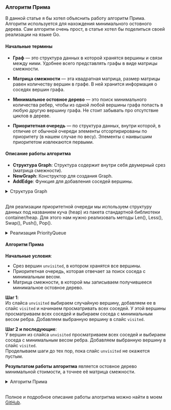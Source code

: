 ### Алгоритм Прима

В данной статье я бы хотел объяснить работу алгоритм Прима. Алгоритм используется для нахождения минимального остовного дерева. Сам алгоритм очень прост, в статье хотел бы поделиться своей реализации на языке Go. 

#### Начальные термины

- **Граф** — это структура данных в которой хранятся вершины и связи между ними. Удобнее всего представлять графы в виде матрицы смежности.

- **Матрица смежности** — эта квадратная матрица, размер матрицы равен количеству вершин в графе. В ней хранится информация о соседях вершин графа.

- **Минимальное остовное дерево** — это поиск минимального количества ребер, чтобы из одной любой вершины графа попасть в любую другую вершину графа. Не стоит забывать про отсутствие циклов в дереве.

- **Приоритетная очередь** — по структура данных, внутри которой, в отличие от обычной очереди элементы отсортирированы по приоритету (в нашем случае по весу). Элементы с наивысшим приоритетом извлекаются первыми.

#### Описание работы алгоритма

- **Структура Graph**: Структура содержит внутри себя двумерный срез (матрица смежности).
- **NewGraph**: Конструктор для создания Graph.
- **AddEdge**: Функция для добавления соседей вершины.

<details>
<summary>Структура Graph </summary>

```
// Graph представляет граф с матрицей смежности
type Graph struct {
	adjacencyMatrix [][]int
}
```

```
// NewGraph создает новый граф
func NewGraph(vertexCount int) *Graph {
	matrix := make([][]int, vertexCount)
	for i := range matrix {
		matrix[i] = make([]int, vertexCount)
	}
	return &Graph{adjacencyMatrix: matrix}
}
```

```
// AddEdge добавляет ребро в граф
func (g *Graph) AddEdge(from, to, weight int) {
	g.adjacencyMatrix[from][to] = weight
}
```

</details>
<br>

Для реализации приоритетной очереди мы используем структуру данных под названием куча (heap) из пакета стандартной библиотеки container/heap. Для этого нам нужно реализовать методы Len(), Less(), Swap(), Push(), Pop().

<details>
<summary> Реализация PriorityQueue </summary>

```
// Item представляет элемент с приоритетом
type Item struct {
	value  int
	weight int
	index  int
}
```

```
// PriorityQueue для хранения рёбер с приоритетом
type PriorityQueue []*Item
```

```
// Len возвращает количество элементов в приоритетной очереди.
func (pq PriorityQueue) Len() int { return len(pq) }
```

```
// Less сравнивает два элемента очереди по их весу.
func (pq PriorityQueue) Less(i, j int) bool {
	return pq[i].weight < pq[j].weight
}
```

```
// Swap меняет местами два элемента в очереди по их индексам i и j.
func (pq PriorityQueue) Swap(i, j int) {
	pq[i], pq[j] = pq[j], pq[i]
}
```

```
// Push добавляет новый элемент в приоритетную очередь.
func (pq *PriorityQueue) Push(x interface{}) {
	*pq = append(*pq, x.(*Item))
}
```

```
// Pop удаляет и возвращает элемент с наивысшим приоритетом (наименьшим весом).
func (pq *PriorityQueue) Pop() interface{} {
	old := *pq
	n := len(old)
	item := old[n-1]
	old[n-1] = nil  // avoid memory leak
	item.index = -1 // for safety
	*pq = old[0 : n-1]
	return item
}
```

</details>

#### Алгоритм Прима

**Начальные условия**:  
- Срез вершин `unvisited`, в котором хранятся все вершины. 
- Приоритетная очередь, которая отвечает за поиск соседа с минимальным весом.
- Матрица смежности, в которой мы записываем получившееся минимальное остовное дерево.

**Шаг 1**:  
Из слайса `unvisited` выбираем случайную вершину, добавляем ее в слайс `visited` и начинаем просматривать всех соседей. У этой вершины просматриваем всех соседей и выбираем соседа с минимальным весом ребра. Добавляем выбранную вершину в слайс `visited`.

**Шаг 2 и последующие**:  
У вершин из слайса `unvisited` просматриваем всех соседей и выбираем соседа с минимальным весом ребра. Добавляем выбранную вершину в слайс `visited`.  
Проделываем шаги до тех пор, пока слайс `unvisited` не окажется пустым.

**Результатом работы алгоритма** является остовное дерево минимальной стоимости, а точнее её  матрица смежности.

<details>
<summary> Алгоритм Прима </summary>

```
// Prim реализует алгоритм Прима
func (g *Graph) Prim() (adjacencyMatrix [][]int) {
	n := len(g.adjacencyMatrix) // количество вершин в графе
	visited := make([]bool, n)
	pq := &PriorityQueue{}
	heap.Init(pq)

	// Создание матрицы смежности для минимального остовного дерева
	adjacencyMatrix = make([][]int, n)
	for i := range adjacencyMatrix {
		adjacencyMatrix[i] = make([]int, n)
	}

	start := generateAndPrintRandomNumber(len(g.adjacencyMatrix)) // выбираем случайную вершину

	// Добавляем начальные рёбра у стартовой вершины
	for i, weight := range g.adjacencyMatrix[start] {
		if weight > 0 { // Проверяем, есть ли ребро
			heap.Push(pq, &Item{value: i, weight: weight})
		}
	}
	visited[start] = true // отмечаем стартовую вершину посещенной

	fmt.Println("Минимальное остовное дерево:")

	for pq.Len() > 0 {
		// Извлекаем рёбра с минимальным весом
		edge := heap.Pop(pq).(*Item)
		if visited[edge.value] { // пропусукаем вершину, если она уже песещенная
			continue
		}
		visited[edge.value] = true // отмечаем вершину посещенной
		fmt.Printf("Ребро: %d - %d, вес: %d\n", start, edge.value, edge.weight)
		adjacencyMatrix[start][edge.value] = edge.weight
		// Добавляем новые рёбра для вершины с минимальным весом
		for i, weight := range g.adjacencyMatrix[edge.value] {
			if !visited[i] && weight > 0 { // Проверяем, есть ли ребро
				heap.Push(pq, &Item{value: i, weight: weight})
			}
		}
		start = edge.value
	}
	return adjacencyMatrix // возврат матрицы смежности для минимального остовного дерева
}
```

```
// Функция для генерации и вывода случайного числа
func generateAndPrintRandomNumber(max int) int {
	// Создание нового генератора случайных чисел
	r := rand.New(rand.NewSource(time.Now().UnixNano()))

	// Генерация случайного числа
	randomNumber := r.Intn(max)
	fmt.Println("Случайное число:", randomNumber)
	return randomNumber
}
```

</details>

<br>

Полное и подробное описание работы алогритма можно найти в моем [GitHub](https://github.com/alivewel).
